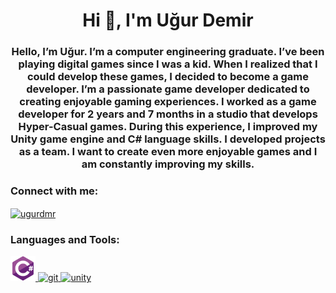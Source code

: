 

<h1 align="center">Hi 👋, I'm Uğur Demir</h1>
<h3 align="center">Hello, I’m Uğur. I’m a computer engineering graduate. I’ve been playing digital games since I was a kid. When I realized that I could develop these games, I decided to become a game developer. I’m a passionate game developer dedicated to creating enjoyable gaming experiences. I worked as a game developer for 2 years and 7 months in a studio that develops Hyper-Casual games. During this experience, I improved my Unity game engine and C# language skills. I developed projects as a team. I want to create even more enjoyable games and I am constantly improving my skills.</h3>

<h3 align="left">Connect with me:</h3>
<p align="left">
<a href="https://linkedin.com/in/ugurdmr" target="blank"><img align="center" src="https://raw.githubusercontent.com/rahuldkjain/github-profile-readme-generator/master/src/images/icons/Social/linked-in-alt.svg" alt="ugurdmr" height="30" width="40" /></a>
</p>

<h3 align="left">Languages and Tools:</h3>
<p align="left"> <a href="https://www.w3schools.com/cs/" target="_blank" rel="noreferrer"> <img src="https://raw.githubusercontent.com/devicons/devicon/master/icons/csharp/csharp-original.svg" alt="csharp" width="40" height="40"/> </a> <a href="https://git-scm.com/" target="_blank" rel="noreferrer"> <img src="https://www.vectorlogo.zone/logos/git-scm/git-scm-icon.svg" alt="git" width="40" height="40"/> </a> <a href="https://unity.com/" target="_blank" rel="noreferrer"> <img src="https://www.vectorlogo.zone/logos/unity3d/unity3d-icon.svg" alt="unity" width="40" height="40"/> </a> </p>
